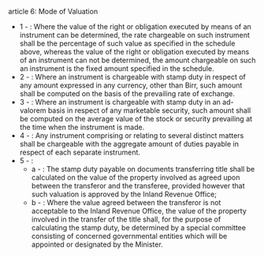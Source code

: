 article 6: Mode of Valuation

<ul>
			<li>1 - : Where the value of the right or obligation executed by means of an instrument can be determined, the rate chargeable on such instrument shall be the percentage of such value as specified in the schedule above, whereas the value of the right or obligation executed by means of an instrument can not be determined, the amount chargeable on such an instrument is the fixed amount specified in the schedule. <ul>
			</ul></li>			<li>2 - : Where an instrument is chargeable with stamp duty in respect of any amount expressed in any currency, other than Birr, such amount shall be computed on the basis of the prevailing rate of exchange. <ul>
			</ul></li>			<li>3 - : Where an instrument is chargeable with stamp duty in an ad-valorem basis in respect of any marketable security, such amount shall be computed on the average value of the stock or security prevailing at the time when the instrument is made. <ul>
			</ul></li>			<li>4 - : Any instrument comprising or relating to several distinct matters shall be chargeable with the aggregate amount of duties payable in respect of each separate instrument. <ul>
			</ul></li>			<li>5 - : <ul>
						<li>a - : The stamp duty payable on documents transferring title shall be calculated on the value of the property involved as agreed upon between the transferor and the transferee, provided however that such valuation is approved by the Inland Revenue Office; <ul>
						</ul></li>						<li>b - : Where the value agreed between the transferor is not acceptable to the Inland Revenue Office, the value of the property involved in the transfer of the title shall, for the purpose of calculating the stamp duty, be determined by a special committee consisting of concerned governmental entities which will be appointed or designated by the Minister. <ul>
						</ul></li>			</ul></li></ul>